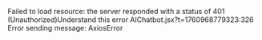 Failed to load resource: the server responded with a status of 401 (Unauthorized)Understand this error
AIChatbot.jsx?t=1760968779323:326 Error sending message: AxiosError 